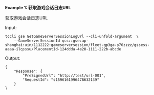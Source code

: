 **Example 1: 获取游戏会话日志URL**

获取游戏会话日志URL

Input: 

```
tccli gse GetGameServerSessionLogUrl --cli-unfold-argument  \
    --GameServerSessionId qcs::gse:ap-shanghai:uin/1112222:gameserversession/fleet-qp3ga-p70zzzz/gssess-aaaa-ilqsssu/PlacementId-124ddda-4e28-1111-222b-abcde
```

Output: 
```
{
    "Response": {
        "PreSignedUrl": "http://test/url-001",
        "RequestId": "s1596161996478632139"
    }
}
```

